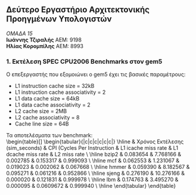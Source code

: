 ## Δεύτερο Εργαστήριο Αρχιτεκτονικής Προηγμένων Υπολογιστών

_ΟΜΑΔΑ 15_  
**Ιωάννης Τζιραλής** ΑΕΜ: 9198  
**Ηλίας Κορομπίλης** ΑΕΜ: 8993

### 1. Εκτέλεση SPEC CPU2006 Benchmarks στον gem5  
Ο επεξεργαστής που εξομοιώνει ο gem5 έχει τις βασικές παραμέτρους:
* L1 instruction cache size = 32kB
* L1 instruction cache associativity = 2
* L1 data cache size = 64kB
* L1 data cache associativity = 2
* L2 cache size = 2MB
* L2 cache associativity = 8
* Cache line size = 64B  

Τα αποτελέσματα των benchmark:  
\begin{table}[]
\begin{tabular}{|c|c|c|c|c|c|}
\hline
      & Χρόνος Εκτέλεσης (sim\_seconds) & CPI (Cycles Per Instruction & L1 icache miss rate & L1 dcache miss rate & L2 miss rate \\ \hline
bzip2 & 0.083654                        & 7.768166                    & 0.002785            & 0.153317            & 0.999093     \\ \hline
mcf   & 0.062553                        & 1.231067                    & 0.019023            & 0.002062            & 0.067668     \\ \hline
hmmer & 0.059390                        & 8.182567                    & 0.095271            & 0.061216            & 0.952866     \\ \hline
sjeng & 0.276190                        & 10.276166                   & 0.000020            & 0.121831            & 0.999978     \\ \hline
lbm   & 0.174763                        & 3.495270                    & 0.000095            & 0.0609672           & 0.999940     \\ \hline
\end{tabular}
\end{table}
